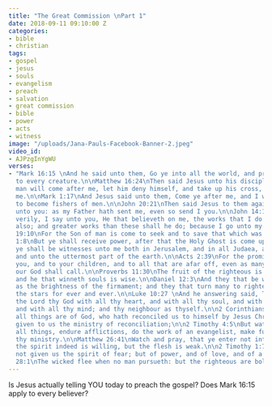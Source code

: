 ```yaml
---
title: "The Great Commission \nPart 1"
date: 2018-09-11 09:10:00 Z
categories:
- bible
- christian
tags:
- gospel
- jesus
- souls
- evangelism
- preach
- salvation
- great commission
- bible
- power
- acts
- witness
image: "/uploads/Jana-Pauls-Facebook-Banner-2.jpeg"
video_id:
- AJPzgInYgWU
verses:
- "Mark 16:15 \nAnd he said unto them, Go ye into all the world, and preach the gospel
  to every creature.\n\nMatthew 16:24\nThen said Jesus unto his disciples, If any
  man will come after me, let him deny himself, and take up his cross, and follow
  me.\n\nMark 1:17\nAnd Jesus said unto them, Come ye after me, and I will make you
  to become fishers of men.\n\nJohn 20:21\nThen said Jesus to them again, Peace be
  unto you: as my Father hath sent me, even so send I you.\n\nJohn 14:12\nVerily,
  verily, I say unto you, He that believeth on me, the works that I do shall he do
  also; and greater works than these shall he do; because I go unto my Father.\n\nLuke
  19:10\nFor the Son of man is come to seek and to save that which was lost.\n\nActs
  1:8\nBut ye shall receive power, after that the Holy Ghost is come upon you: and
  ye shall be witnesses unto me both in Jerusalem, and in all Judaea, and in Samaria,
  and unto the uttermost part of the earth.\n\nActs 2:39\nFor the promise is unto
  you, and to your children, and to all that are afar off, even as many as the Lord
  our God shall call.\n\nProverbs 11:30\nThe fruit of the righteous is a tree of life;
  and he that winneth souls is wise.\n\nDaniel 12:3\nAnd they that be wise shall shine
  as the brightness of the firmament; and they that turn many to righteousness as
  the stars for ever and ever.\n\nLuke 10:27 \nAnd he answering said, Thou shalt love
  the Lord thy God with all thy heart, and with all thy soul, and with all thy strength,
  and with all thy mind; and thy neighbour as thyself.\n\n2 Corinthians 5:18\nAnd
  all things are of God, who hath reconciled us to himself by Jesus Christ, and hath
  given to us the ministry of reconciliation;\n\n2 Timothy 4:5\nBut watch thou in
  all things, endure afflictions, do the work of an evangelist, make full proof of
  thy ministry.\n\nMatthew 26:41\nWatch and pray, that ye enter not into temptation:
  the spirit indeed is willing, but the flesh is weak.\n\n2 Timothy 1:7\nFor God hath
  not given us the spirit of fear; but of power, and of love, and of a sound mind.\n\nProverbs
  28:1\nThe wicked flee when no man pursueth: but the righteous are bold as a lion."
---
```


Is Jesus actually telling YOU today to preach the gospel? Does Mark 16:15 apply to every believer?